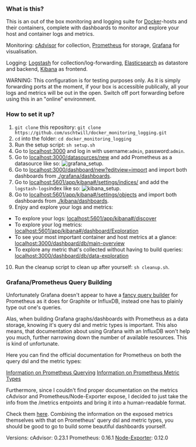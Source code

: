 ### What is this?

This is an out of the box monitoring and logging suite for [Docker](https://www.docker.com/)-hosts and their containers, complete with dashboards to monitor and explore your host and container logs and metrics.

Monitoring: [cAdvisor](https://github.com/google/cadvisor) for collection, [Prometheus](https://prometheus.io/) for storage, [Grafana](http://grafana.org/) for visualisation.

Logging: [Logstash](https://www.elastic.co/products/logstash) for collection/log-forwarding, [Elasticsearch](https://www.elastic.co/products/elasticsearch) as datastore and backend, [Kibana](https://www.elastic.co/products/kibana) as frontend.

WARNING: This configuration is for testing purposes only. As it is simply forwarding ports at the moment, if your box is accessible publically, all your logs and metrics will be out in the open. Switch off port forwarding before using this in an "online" environment.




### How to set it up?

1. `git clone` this repository: `git clone https://github.com/uschtwill/docker_monitoring_logging.git`
2. `cd` into the folder: `cd docker_monitoring_logging`
3. Run the setup script: `sh setup.sh`
4. Go to [localhost:3000](http://localhost:3000) and log in with username:`admin`, password:`admin`.
5. Go to [localhost:3000/datasources/new](http://localhost:3000/datasources/new) and add Prometheus as a datasource like so: ![grafana_setup](https://github.com/uschtwill/docker_monitoring_logging/blob/master/grafana_setup.png "Grafana Setup").
6. Go to [localhost:3000/dashboard/new?editview=import](http://localhost:3000/dashboard/new?editview=import) and import both dashboards from [./grafana/dashboards](https://github.com/uschtwill/docker_monitoring_logging/tree/master/grafana/dashboards).
7. Go to [localhost:5601/app/kibana#/settings/indices/](http://localhost:5601/app/kibana#/settings/indices/) and add the `logstash-logs`index like so: ![kibana_setup](https://github.com/uschtwill/docker_monitoring_logging/blob/master/kibana_setup.png "Kibana Setup").
8. Go to [localhost:5601/app/kibana#/settings/objects](http://localhost:5601/app/kibana#/settings/objects) and import both dashboards from [./kibana/dashboards](https://github.com/uschtwill/docker_monitoring_logging/tree/master/kibana/dashboards).
9. Enjoy and explore your logs and metrics:
* To explore your logs: [localhost:5601/app/kibana#/discover](http://localhost:5601/app/kibana#/discover)
* To explore your log metrics: [localhost:5601/app/kibana#/dashboard/Exploration](http://localhost:5601/app/kibana#/dashboard/Exploration)
* To see your most important container and host metrics at a glance: [localhost:3000/dashboard/db/main-overview](http://localhost:3000/dashboard/db/main-overview)
* To explore any metric that's collected without having to build queries: [localhost:3000/dashboard/db/data-exploration](http://localhost:3000/dashboard/db/data-exploration)
10. Run the cleanup script to clean up after yourself: `sh cleanup.sh`.




### Grafana/Prometheus Query Building

Unfortunately Grafana doesn't appear to have a [fancy query builder](https://youtu.be/sKNZMtoSHN4?t=2m14s) for Prometheus as it does for Graphite or InfluxDB, instead one has to plainly type out one's queries.

Alas, when building Grafana graphs/dashboards with Prometheus as a data storage, knowing it's query dsl and metric types is important. This also means, that documentation about using Grafana with an InfluxDB won't help you much, further narrowing down the number of available resources. This is kind of unfortunate.

Here you can find the official documentation for Prometheus on both the query dsl and the metric types:


[Information on Prometheus Querying](https://prometheus.io/docs/querying/basics/)
[Information on Prometheus Metric Types](https://prometheus.io/docs/concepts/metric_types/)

Furthermore, since I couldn't find proper documentation on the metrics cAdvisor and Prometheus/Node-Exporter expose, I decided to just take the info from the /metrics entpoints and bring it into a human-readable format.

Check them [here](https://github.com/uschtwill/docker_monitoring_logging/tree/master/metrics-explained-for-grafana-query-building). Combining the information on the exposed metrics themselves with that on Prometheus' query dsl and metric types, you should be good to go to build some beautiful dashboards yourself.

Versions:
cAdvisor: 0.23.1
Prometheus: 0.16.1
[Node-Exporter](https://github.com/prometheus/node_exporter): 0.12.0
